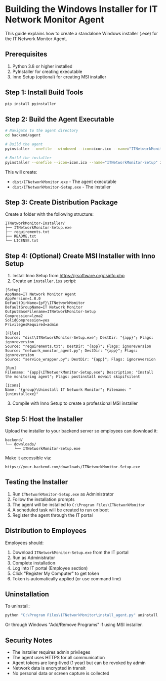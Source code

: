 # Building the Windows Installer for IT Network Monitor Agent

This guide explains how to create a standalone Windows installer (.exe) for the IT Network Monitor Agent.

## Prerequisites

1. Python 3.8 or higher installed
2. PyInstaller for creating executable
3. Inno Setup (optional) for creating MSI installer

## Step 1: Install Build Tools

```bash
pip install pyinstaller
```

## Step 2: Build the Agent Executable

```bash
# Navigate to the agent directory
cd backend/agent

# Build the agent
pyinstaller --onefile --windowed --icon=icon.ico --name="ITNetworkMonitor" network_monitor_agent.py

# Build the installer
pyinstaller --onefile --icon=icon.ico --name="ITNetworkMonitor-Setup" install_agent.py
```

This will create:
- `dist/ITNetworkMonitor.exe` - The agent executable
- `dist/ITNetworkMonitor-Setup.exe` - The installer

## Step 3: Create Distribution Package

Create a folder with the following structure:

```
ITNetworkMonitor-Installer/
├── ITNetworkMonitor-Setup.exe
├── requirements.txt
├── README.txt
└── LICENSE.txt
```

## Step 4: (Optional) Create MSI Installer with Inno Setup

1. Install Inno Setup from https://jrsoftware.org/isinfo.php
2. Create an `installer.iss` script:

```iss
[Setup]
AppName=IT Network Monitor Agent
AppVersion=1.0.0
DefaultDirName={pf}\ITNetworkMonitor
DefaultGroupName=IT Network Monitor
OutputBaseFilename=ITNetworkMonitor-Setup
Compression=lzma2
SolidCompression=yes
PrivilegesRequired=admin

[Files]
Source: "dist\ITNetworkMonitor-Setup.exe"; DestDir: "{app}"; Flags: ignoreversion
Source: "requirements.txt"; DestDir: "{app}"; Flags: ignoreversion
Source: "network_monitor_agent.py"; DestDir: "{app}"; Flags: ignoreversion
Source: "service_wrapper.py"; DestDir: "{app}"; Flags: ignoreversion

[Run]
Filename: "{app}\ITNetworkMonitor-Setup.exe"; Description: "Install the monitoring agent"; Flags: postinstall nowait skipifsilent

[Icons]
Name: "{group}\Uninstall IT Network Monitor"; Filename: "{uninstallexe}"
```

3. Compile with Inno Setup to create a professional MSI installer

## Step 5: Host the Installer

Upload the installer to your backend server so employees can download it:

```
backend/
└── downloads/
    └── ITNetworkMonitor-Setup.exe
```

Make it accessible via:
```
https://your-backend.com/downloads/ITNetworkMonitor-Setup.exe
```

## Testing the Installer

1. Run `ITNetworkMonitor-Setup.exe` as Administrator
2. Follow the installation prompts
3. The agent will be installed to `C:\Program Files\ITNetworkMonitor`
4. A scheduled task will be created to run on boot
5. Register the agent through the IT portal

## Distribution to Employees

Employees should:

1. Download `ITNetworkMonitor-Setup.exe` from the IT portal
2. Run as Administrator
3. Complete installation
4. Log into IT portal (Employee section)
5. Click "Register My Computer" to get token
6. Token is automatically applied (or use command line)

## Uninstallation

To uninstall:
```bash
python "C:\Program Files\ITNetworkMonitor\install_agent.py" uninstall
```

Or through Windows "Add/Remove Programs" if using MSI installer.

## Security Notes

- The installer requires admin privileges
- The agent uses HTTPS for all communication
- Agent tokens are long-lived (1 year) but can be revoked by admin
- Network data is encrypted in transit
- No personal data or screen capture is collected








